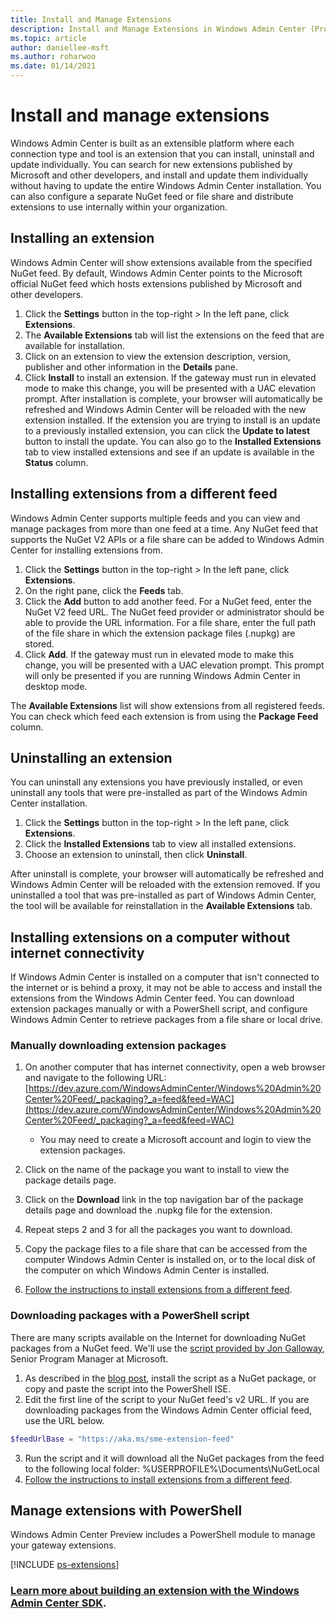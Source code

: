 ```yaml
---
title: Install and Manage Extensions
description: Install and Manage Extensions in Windows Admin Center (Project Honolulu)
ms.topic: article
author: daniellee-msft
ms.author: roharwoo
ms.date: 01/14/2021
---
```

# Install and manage extensions

>

Windows Admin Center is built as an extensible platform where each connection type and tool is an extension that you can install, uninstall and update individually. You can search for new extensions published by Microsoft and other developers, and install and update them individually without having to update the entire Windows Admin Center installation. You can also configure a separate NuGet feed or file share and distribute extensions to use internally within your organization.

## Installing an extension

Windows Admin Center will show extensions available from the specified NuGet feed. By default, Windows Admin Center points to the Microsoft official NuGet feed which hosts extensions published by Microsoft and other developers.

1. Click the **Settings** button in the top-right > In the left pane, click **Extensions**.
2. The **Available Extensions** tab will list the extensions on the feed that are available for installation.
3. Click on an extension to view the extension description, version, publisher and other information in the **Details** pane.
4. Click **Install** to install an extension. If the gateway must run in elevated mode to make this change, you will be presented with a UAC elevation prompt. After installation is complete, your browser will automatically be refreshed and Windows Admin Center will be reloaded with the new extension installed. If the extension you are trying to install is an update to a previously installed extension, you can click the **Update to latest** button to install the update. You can also go to the **Installed Extensions** tab to view installed extensions and see if an update is available in the **Status** column.

## Installing extensions from a different feed

Windows Admin Center supports multiple feeds and you can view and manage packages from more than one feed at a time. Any NuGet feed that supports the NuGet V2 APIs or a file share can be added to Windows Admin Center for installing extensions from.

1. Click the **Settings** button in the top-right > In the left pane, click **Extensions**.
2. On the right pane, click the **Feeds** tab.
3. Click the **Add** button to add another feed. For a NuGet feed, enter the NuGet V2 feed URL. The NuGet feed provider or administrator should be able to provide the URL information. For a file share, enter the full path of the file share in which the extension package files (.nupkg) are stored.
4. Click **Add**. If the gateway must run in elevated mode to make this change, you will be presented with a UAC elevation prompt. This prompt will only be presented if you are running Windows Admin Center in desktop mode.

The **Available Extensions** list will show extensions from all registered feeds. You can check which feed each extension is from using the **Package Feed** column.

## Uninstalling an extension

You can uninstall any extensions you have previously installed, or even uninstall any tools that were pre-installed as part of the Windows Admin Center installation.

1. Click the **Settings** button in the top-right > In the left pane, click **Extensions**.
2. Click the **Installed Extensions** tab to view all installed extensions.
3. Choose an extension to uninstall, then click **Uninstall**.

After uninstall is complete, your browser will automatically be refreshed and Windows Admin Center will be reloaded with the extension removed. If you uninstalled a tool that was pre-installed as part of Windows Admin Center, the tool will be available for reinstallation in the **Available Extensions** tab.

## Installing extensions on a computer without internet connectivity

If Windows Admin Center is installed on a computer that isn't connected to the internet or is behind a proxy, it may not be able to access and install the extensions from the Windows Admin Center feed. You can download extension packages manually or with a PowerShell script, and configure Windows Admin Center to retrieve packages from a file share or local drive.

### Manually downloading extension packages

1. On another computer that has internet connectivity, open a web browser and navigate to the following URL: [https://dev.azure.com/WindowsAdminCenter/Windows%20Admin%20Center%20Feed/_packaging?_a=feed&feed=WAC](https://dev.azure.com/WindowsAdminCenter/Windows%20Admin%20Center%20Feed/_packaging?_a=feed&feed=WAC)

   * You may need to create a Microsoft account and login to view the extension packages.

2. Click on the name of the package you want to install to view the package details page.
3. Click on the **Download** link in the top navigation bar of the package details page and download the .nupkg file for the extension.
4. Repeat steps 2 and 3 for all the packages you want to download.
5. Copy the package files to a file share that can be accessed from the computer Windows Admin Center is installed on, or to the local disk of the computer on which Windows Admin Center is installed.
6. [Follow the instructions to install extensions from a different feed](#installing-extensions-from-a-different-feed).

### Downloading packages with a PowerShell script

There are many scripts available on the Internet for downloading NuGet packages from a NuGet feed. We'll use the [script provided by Jon Galloway](https://weblogs.asp.net/jongalloway/downloading-a-local-nuget-repository-with-powershell), Senior Program Manager at Microsoft.

1. As described in the [blog post](https://weblogs.asp.net/jongalloway/downloading-a-local-nuget-repository-with-powershell), install the script as a NuGet package, or copy and paste the script into the PowerShell ISE.
2. Edit the first line of the script to your NuGet feed's v2 URL. If you are downloading packages from the Windows Admin Center official feed, use the URL below.

```powershell
$feedUrlBase = "https://aka.ms/sme-extension-feed"
```

3. Run the script and it will download all the NuGet packages from the feed to the following local folder: %USERPROFILE%\Documents\NuGetLocal
4. [Follow the instructions to install extensions from a different feed](#installing-extensions-from-a-different-feed).

## Manage extensions with PowerShell

Windows Admin Center Preview includes a PowerShell module to manage your gateway extensions.

[!INCLUDE [ps-extensions](../includes/ps-extensions.md)]

### [Learn more about building an extension with the Windows Admin Center SDK](../extend/extensibility-overview.md).

